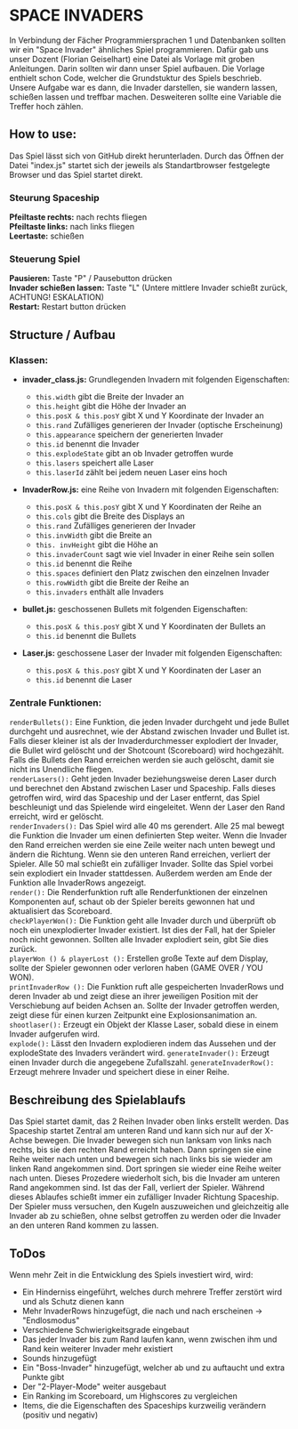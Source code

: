# SPACE INVADERS
In Verbindung der Fächer Programmiersprachen 1 und Datenbanken sollten wir ein "Space Invader" ähnliches Spiel programmieren. Dafür gab uns unser Dozent (Florian Geiselhart) eine Datei als Vorlage mit groben Anleitungen. Darin sollten wir dann unser Spiel aufbauen. Die Vorlage enthielt schon Code, welcher die Grundstuktur des Spiels beschrieb. Unsere Aufgabe war es dann, die Invader darstellen, sie wandern lassen, schießen lassen und treffbar machen. Desweiteren sollte eine Variable die Treffer hoch zählen.  
## How to use:
Das Spiel lässt sich von GitHub direkt herunterladen. Durch das Öffnen der Datei "index.js" startet sich der jeweils als  Standartbrowser festgelegte Browser und das Spiel startet direkt.
### Steurung Spaceship
**Pfeiltaste rechts:** nach rechts fliegen  
**Pfeiltaste links:** nach links fliegen  
**Leertaste:** schießen  
### Steuerung Spiel
**Pausieren:** Taste "P" / Pausebutton drücken  
**Invader schießen lassen:** Taste "L" (Untere mittlere Invader schießt zurück, ACHTUNG! ESKALATION)  
**Restart:** Restart button drücken
## Structure / Aufbau
### Klassen:  
* **invader_class.js:** Grundlegenden Invadern mit folgenden Eigenschaften:
  * `this.width` gibt die Breite der Invader an
  * `this.height` gibt die Höhe der Invader an
  * `this.posX & this.posY` gibt X und Y Koordinate der Invader an
  * `this.rand` Zufälliges generieren der Invader (optische Erscheinung)
  * `this.appearance` speichern der generierten Invader
  * `this.id` benennt die Invader
  * `this.explodeState` gibt an ob Invader getroffen wurde
  * `this.lasers` speichert alle Laser
  * `this.laserId` zählt bei jedem neuen Laser eins hoch  

* **InvaderRow.js:** eine Reihe von Invadern mit folgenden Eigenschaften:
  * `this.posX & this.posY` gibt X und Y Koordinaten der Reihe an
  * `this.cols` gibt die Breite des Displays an 
  * `this.rand` Zufälliges generieren der Invader
  * `this.invWidth` gibt die Breite an
  * `this. invHeight` gibt die Höhe an
  * `this.invaderCount` sagt wie viel Invader in einer Reihe sein sollen
  * `this.id` benennt die Reihe
  * `this.spaces` definiert den Platz zwischen den einzelnen Invader
  * `this.rowWidth` gibt die Breite der Reihe an
  * `this.invaders` enthält alle Invaders 

* **bullet.js:** geschossenen Bullets mit folgenden Eigenschaften:
  * `this.posX & this.posY` gibt X und Y Koordinaten der Bullets an
  * `this.id` benennt die Bullets

* **Laser.js:** geschossene Laser der Invader mit folgenden Eigenschaften:
  * `this.posX & this.posY` gibt X und Y Koordinaten der Laser an
  * `this.id` benennt die Laser
### Zentrale Funktionen:
`renderBullets():` Eine Funktion, die jeden Invader durchgeht und jede Bullet durchgeht und ausrechnet, wie der Abstand zwischen Invader und Bullet ist. Falls dieser kleiner ist als der Invaderdurchmesser explodiert der Invader, die Bullet wird gelöscht und der Shotcount (Scoreboard) wird hochgezählt. Falls die Bullets den Rand erreichen werden sie auch gelöscht, damit sie nicht ins Unendliche fliegen.  
`renderLasers():` Geht jeden Invader beziehungsweise deren Laser durch und berechnet den Abstand zwischen Laser und Spaceship. Falls dieses getroffen wird, wird das Spaceship und der Laser entfernt, das Spiel beschleunigt und das Spielende wird eingeleitet. Wenn der Laser den Rand erreicht, wird er gelöscht.  
`renderInvaders():` Das Spiel wird alle 40 ms gerendert. Alle 25 mal bewegt die Funktion die Invader um einen definierten Step weiter. Wenn die Invader den Rand erreichen werden sie eine Zeile weiter nach unten bewegt und ändern die Richtung. Wenn sie den unteren Rand erreichen, verliert der Spieler. Alle 50 mal schießt ein zufälliger Invader. Sollte das Spiel vorbei sein explodiert ein Invader stattdessen. Außerdem werden am Ende der Funktion alle InvaderRows angezeigt.  
`render():` Die Renderfunktion ruft alle Renderfunktionen der einzelnen Komponenten auf, schaut ob der Spieler bereits gewonnen hat und aktualisiert das Scoreboard.  
`checkPlayerWon():` Die Funktion geht alle Invader durch und überprüft ob noch ein unexplodierter Invader existiert. Ist dies der Fall, hat der Spieler noch nicht gewonnen. Sollten alle Invader explodiert sein, gibt Sie dies zurück.  
`playerWon () & playerLost ():` Erstellen große Texte auf dem Display, sollte der Spieler gewonnen oder verloren haben (GAME OVER / YOU WON).  
`printInvaderRow ():` Die Funktion ruft alle gespeicherten InvaderRows und deren Invader ab und zeigt diese an ihrer jeweiligen Position mit der Verschiebung auf beiden Achsen an. Sollte der Invader getroffen werden, zeigt diese für einen kurzen Zeitpunkt eine Explosionsanimation an.  
`shootlaser():` Erzeugt ein Objekt der Klasse Laser, sobald diese in einem Invader aufgerufen wird.  
`explode():` Lässt den Invadern explodieren indem das Aussehen und der explodeState des Invaders verändert wird.
`generateInvader():` Erzeugt einen Invader durch die angegebene Zufallszahl.
`generateInvaderRow():` Erzeugt mehrere Invader und speichert diese in einer Reihe.
## Beschreibung des Spielablaufs
Das Spiel startet damit, das 2 Reihen Invader oben links erstellt werden. Das Spaceship startet Zentral am unteren Rand und kann sich nur auf der X-Achse bewegen. Die Invader bewegen sich nun lanksam von links nach rechts, bis sie den rechten Rand erreicht haben. Dann springen sie eine Reihe weiter nach unten und bewegen sich nach links bis sie wieder am linken Rand angekommen sind. Dort springen sie wieder eine Reihe weiter nach unten. Dieses Prozedere wiederholt sich, bis die Invader am unteren Rand angekommen sind. Ist das der Fall, verliert der Spieler. Während dieses Ablaufes schießt immer ein zufälliger Invader Richtung Spaceship. Der Spieler muss versuchen, den Kugeln auszuweichen und gleichzeitig alle Invader ab zu schießen, ohne selbst getroffen zu werden oder die Invader an den unteren Rand kommen zu lassen.
## ToDos
Wenn mehr Zeit in die Entwicklung des Spiels investiert wird, wird:  
* Ein Hinderniss eingeführt, welches durch mehrere Treffer zerstört wird und als Schutz dienen kann
* Mehr InvaderRows hinzugefügt, die nach und nach erscheinen -> "Endlosmodus"
* Verschiedene Schwierigkeitsgrade eingebaut
* Das jeder Invader bis zum Rand laufen kann, wenn zwischen ihm und Rand kein weiterer Invader mehr existiert
* Sounds hinzugefügt
* Ein "Boss-Invader" hinzugefügt, welcher ab und zu auftaucht und extra Punkte gibt
* Der "2-Player-Mode" weiter ausgebaut
* Ein Ranking im Scoreboard, um Highscores zu vergleichen
* Items, die die Eigenschaften des Spaceships kurzweilig verändern (positiv und negativ)

